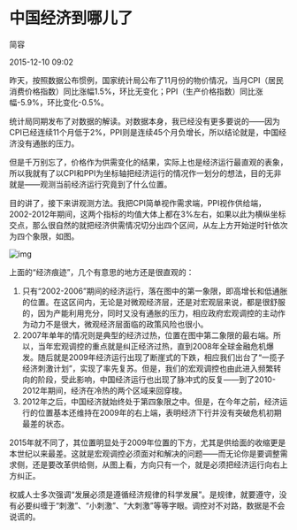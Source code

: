 # 中国经济到哪儿了

简容

2015-12-10 09:02



昨天，按照数据公布惯例，国家统计局公布了11月份的物价情况，当月CPI（居民消费价格指数）同比涨幅1.5%，环比无变化；PPI（生产价格指数）同比涨幅-5.9%，环比变化-0.5%。



统计局同期发布了对数据的解读。对数据本身，我已经没有更多要说的——因为CPI已经连续11个月低于2%，PPI则是连续45个月负增长，所以结论就是，中国经济没有通胀的压力。



但是千万别忘了，价格作为供需变化的结果，实际上也是经济运行最直观的表象，所以我就有了以CPI和PPI为坐标轴把经济运行的情况作一划分的想法，目的无非就是——观测当前经济运行究竟到了什么位置。



目的讲了，接下来讲观测方法。我把CPI简单视作需求端，PPI视作供给端，2002-2012年期间，这两个指标的均值大体上都在3%左右，如果以此为横纵坐标交点，那么很自然的就把经济供需情况切分出四个区间，从左上方开始逆时针依次为四个象限，如图。



![img](http://image.thepaper.cn/www/image/4/687/250.jpg)



上面的“经济痕迹”，几个有意思的地方还是很直观的：



1. 只有“2002-2006”期间的经济运行，落在图中的第一象限，即高增长和低通胀的位置。在这区间内，无论是对微观经济层，还是对宏观层来说，都是很舒服的，因为产能利用充分，同时又没有通胀的压力，相应政府宏观调控的主动作为动力不是很大，微观经济层面临的政策风险也很小。
2. 2007年单年的情况则是典型的经济过热，位置在图中第二象限的最右端。所以，当年宏观调控的重点就是纠正经济过热，直到2008年全球金融危机爆发。随后就是2009年经济运行出现了断崖式的下跌，相应我们出台了“一揽子经济刺激计划”，实现了率先复苏。但是，我们的宏观调控也由此进入频繁转向的阶段，受此影响，中国经济运行也出现了脉冲式的反复——到了2010-2012年期间，经济在冷热的两个区域来回穿梭。
3. 2012年之后，中国经济就始终处于第四象限之中。但是，在今年之前，经济运行的位置基本还维持在2009年的右上端，表明经济下行并没有突破危机初期最差的状态。



2015年就不同了，其位置明显处于2009年位置的下方，尤其是供给面的收缩更是本世纪以来最差。这就是宏观调控必须面对和解决的问题——而无论你是要调整需求侧，还是要改革供给侧，从图上看，方向只有一个，就是必须把经济运行向右上方纠正。



权威人士多次强调“发展必须是遵循经济规律的科学发展”。是规律，就要遵守，没有必要纠缠于“刺激”、“小刺激”、“大刺激”等等字眼。调控对不对路，数据是不会说谎的。